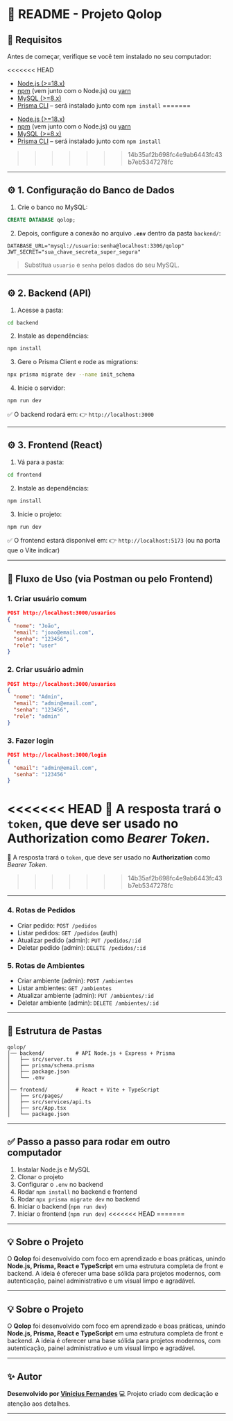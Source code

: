 # 📘 README - Projeto Qolop

## 📌 Requisitos

Antes de começar, verifique se você tem instalado no seu computador:

<<<<<<< HEAD
- [Node.js (>=18.x)](https://nodejs.org/en/)
- [npm](https://www.npmjs.com/) (vem junto com o Node.js) ou [yarn](https://yarnpkg.com/)
- [MySQL (>=8.x)](https://dev.mysql.com/downloads/mysql/)
- [Prisma CLI](https://www.prisma.io/docs/concepts/components/prisma-cli) – será instalado junto com `npm install`
=======
* [Node.js (>=18.x)](https://nodejs.org/en/)
* [npm](https://www.npmjs.com/) (vem junto com o Node.js) ou [yarn](https://yarnpkg.com/)
* [MySQL (>=8.x)](https://dev.mysql.com/downloads/mysql/)
* [Prisma CLI](https://www.prisma.io/docs/concepts/components/prisma-cli) – será instalado junto com `npm install`
>>>>>>> 14b35af2b698fc4e9ab6443fc43b7eb5347278fc

---

## ⚙️ 1. Configuração do Banco de Dados

1. Crie o banco no MySQL:

```sql
CREATE DATABASE qolop;
```

2. Depois, configure a conexão no arquivo **`.env`** dentro da pasta `backend/`:

```env
DATABASE_URL="mysql://usuario:senha@localhost:3306/qolop"
JWT_SECRET="sua_chave_secreta_super_segura"
```

> Substitua `usuario` e `senha` pelos dados do seu MySQL.

---

## ⚙️ 2. Backend (API)

1. Acesse a pasta:

```bash
cd backend
```

2. Instale as dependências:

```bash
npm install
```

3. Gere o Prisma Client e rode as migrations:

```bash
npx prisma migrate dev --name init_schema
```

4. Inicie o servidor:

```bash
npm run dev
```

✅ O backend rodará em:
👉 `http://localhost:3000`

---

## ⚙️ 3. Frontend (React)

1. Vá para a pasta:

```bash
cd frontend
```

2. Instale as dependências:

```bash
npm install
```

3. Inicie o projeto:

```bash
npm run dev
```

✅ O frontend estará disponível em:
👉 `http://localhost:5173` (ou na porta que o Vite indicar)

---

## 🚀 Fluxo de Uso (via Postman ou pelo Frontend)

### 1. Criar usuário comum

```json
POST http://localhost:3000/usuarios
{
  "nome": "João",
  "email": "joao@email.com",
  "senha": "123456",
  "role": "user"
}
```

### 2. Criar usuário admin

```json
POST http://localhost:3000/usuarios
{
  "nome": "Admin",
  "email": "admin@email.com",
  "senha": "123456",
  "role": "admin"
}
```

### 3. Fazer login

```json
POST http://localhost:3000/login
{
  "email": "admin@email.com",
  "senha": "123456"
}
```

<<<<<<< HEAD
🔑 A resposta trará o `token`, que deve ser usado no **Authorization** como _Bearer Token_.
=======
🔑 A resposta trará o `token`, que deve ser usado no **Authorization** como *Bearer Token*.
>>>>>>> 14b35af2b698fc4e9ab6443fc43b7eb5347278fc

---

### 4. Rotas de Pedidos

- Criar pedido: `POST /pedidos`
- Listar pedidos: `GET /pedidos` (auth)
- Atualizar pedido (admin): `PUT /pedidos/:id`
- Deletar pedido (admin): `DELETE /pedidos/:id`

### 5. Rotas de Ambientes

- Criar ambiente (admin): `POST /ambientes`
- Listar ambientes: `GET /ambientes`
- Atualizar ambiente (admin): `PUT /ambientes/:id`
- Deletar ambiente (admin): `DELETE /ambientes/:id`

---

## 📂 Estrutura de Pastas

```
qolop/
│── backend/          # API Node.js + Express + Prisma
│   ├── src/server.ts
│   ├── prisma/schema.prisma
│   ├── package.json
│   └── .env
│
│── frontend/         # React + Vite + TypeScript
│   ├── src/pages/
│   ├── src/services/api.ts
│   ├── src/App.tsx
│   └── package.json
```

---

## ✅ Passo a passo para rodar em outro computador

1. Instalar Node.js e MySQL
2. Clonar o projeto
3. Configurar o `.env` no backend
4. Rodar `npm install` no backend e frontend
5. Rodar `npx prisma migrate dev` no backend
6. Iniciar o backend (`npm run dev`)
7. Iniciar o frontend (`npm run dev`)
<<<<<<< HEAD
=======

---

## 💡 Sobre o Projeto

O **Qolop** foi desenvolvido com foco em aprendizado e boas práticas, unindo **Node.js, Prisma, React e TypeScript** em uma estrutura completa de front e backend.
A ideia é oferecer uma base sólida para projetos modernos, com autenticação, painel administrativo e um visual limpo e agradável.

---

## 💡 Sobre o Projeto

O **Qolop** foi desenvolvido com foco em aprendizado e boas práticas, unindo **Node.js, Prisma, React e TypeScript** em uma estrutura completa de front e backend.
A ideia é oferecer uma base sólida para projetos modernos, com autenticação, painel administrativo e um visual limpo e agradável.

---

## ✨ Autor

**Desenvolvido por [Vinícius Fernandes](https://github.com/vinicius77777)**
💻 Projeto criado com dedicação e atenção aos detalhes.

---
